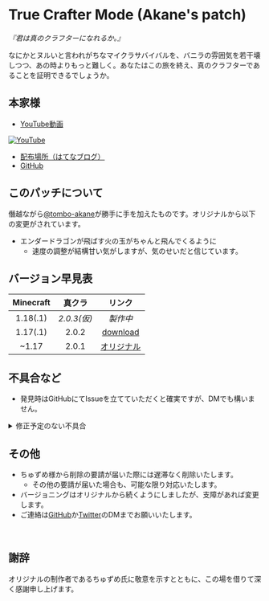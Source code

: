 # True Crafter Mode (Akane's patch)
*『君は真のクラフターになれるか。』*

なにかとヌルいと言われがちなマイクラサバイバルを、バニラの雰囲気を若干壊しつつ、あの時よりもっと難しく。あなたはこの旅を終え、真のクラフターであることを証明できるでしょうか。

## 本家様
- [YouTube動画](https://www.youtube.com/watch?v=NWpneqUYHKM )  

[![YouTube](http://img.youtube.com/vi/NWpneqUYHKM/0.jpg)](https://www.youtube.com/watch?v=NWpneqUYHKM)

- [配布場所（はてなブログ）](https://chuzume.hatenablog.jp/entry/true_minecrafter_mode )
- [GitHub](https://github.com/Chuzume/True-Crafter-Mode )

## このパッチについて
僭越ながら[@tombo-akane](https://github.com/tombo-akane )が勝手に手を加えたものです。オリジナルから以下の変更がされています。  
<!-- プルリクエストを送る勇気まではありませんでした……。 -->

- エンダードラゴンが飛ばす火の玉がちゃんと飛んでくるように
  - 速度の調整が結構甘い気がしますが、気のせいだと信じています。

## バージョン早見表

| Minecraft | 真クラ | リンク |
:---:|:---:|:---:
| 1.18(.1) | *2.0.3(仮)* | *製作中* |
| 1.17(.1) | 2.0.2 | [download](https://github.com/tombo-akane/TrueCrafterMode-AkanePatch/releases/download/v2.0.2-mc1.17.1/TrueCrafterMode-AkanePatch-v2.0.1-mc1.17.1.zip ) |
| ~1.17 | 2.0.1 | [オリジナル](https://chuzume.hatenablog.jp/entry/true_minecrafter_mode ) |

## 不具合など
- 発見時はGitHubにてIssueを立てていただくと確実ですが、DMでも構いません。

<details><summary>修正予定のない不具合</summary>

- ウィザースケルトンを特定の方法でスポーンさせた際、石剣を持ったままになる
  - 実際のプレイに影響がないため、修正する予定はありません。
  - `summon`で召喚する際に座標を指定しなかったり、サバイバルモードでスポーンエッグからスポーンさせたときに発生する模様です。

</details>

## その他
- ちゅずめ様から削除の要請が届いた際には遅滞なく削除いたします。
  - その他の要請が届いた場合も、可能な限り対応いたします。
- バージョニングはオリジナルから続くようにしましたが、支障があれば変更します。
- ご連絡は[GitHub](https://github.com/tombo-akane )か[Twitter](https://twitter.com/tombo_akane )のDMまでお願いいたします。

</br>

## 謝辞
オリジナルの制作者であるちゅずめ氏に敬意を示すとともに、この場を借りて深く感謝申し上げます。
